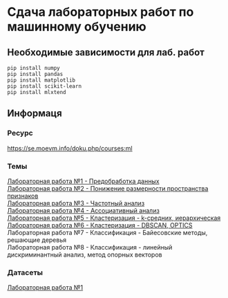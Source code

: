 # Сдача лабораторных работ по машинному обучению
## Необходимые зависимости для лаб. работ
```
pip install numpy
pip install pandas
pip install matplotlib
pip install scikit-learn
pip install mlxtend
```
## Информаця
### Ресурс
https://se.moevm.info/doku.php/courses:ml
### Темы
[Лабораторная работа №1 - Предобработка данных](lab1)<br/>
[Лабораторная работа №2 - Понижение размерности пространства признаков](lab2)<br/>
[Лабораторная работа №3 - Частотный анализ](lab3)<br/>
[Лабораторная работа №4 - Ассоциативный анализ](lab4)<br/>
[Лабораторная работа №5 - Кластеризация - k-средних, иерархическая](lab5)<br/>
[Лабораторная работа №6 - Кластеризация - DBSCAN, OPTICS](lab6)<br/>
Лабораторная работа №7 - Классификация - Байесовские методы, решающие деревья<br/>
Лабораторная работа №8 - Классификация - линейный дискриминантный анализ, метод опорных векторов<br/>
### Датасеты
[Лабораторная работа №1](https://www.kaggle.com/datasets/andrewmvd/heart-failure-clinical-data "Heart Failure Prediction dataset")
